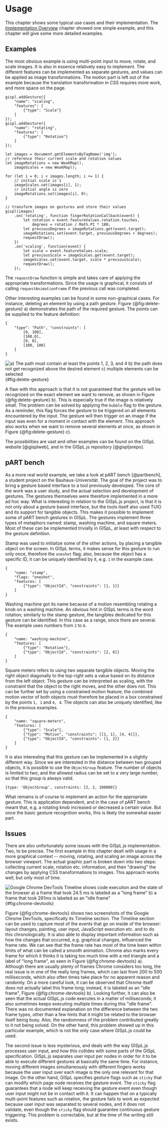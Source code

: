 # Usage

This chapter shows some typical use cases and their implementation. The [Implementation Overview](#implementation-overview) chapter showed one simple example, and this chapter will give some more detailed examples.

## Examples

The most obvious example is using multi-point input to move, rotate, and scale images. It is also in essence relatively easy to implement. The different features can be implemented as separate gestures, and values can be applied as image transformations. The motion part is left out of the example because the translation transformation in CSS requires more work, and more space on the page.

```
gispl.addGesture({
    "name": "scaling",
    "features": [
        {"type": "Scale"}
    ]
});
gispl.addGesture({
    "name": "rotating",
    "features": [
        {"type": "Rotation"}
    ]
});

let images = document.getElementsByTagName('img');
// reference their current scale and rotation values
let imageRotations = new WeakMap(),
    imageScales = new WeakMap();

for (let i = 0; i < images.length; i += 1) {
    // initial scale is 1
    imageScales.set(images[i], 1);
    // initial angle is zero
    imageRotations.set(images[i], 0);
}

// transform images on gestures and store their values
gispl(images)
    .on('rotating', function fingerRotationCallback(event) {
        let rotation = event.featureValues.rotation.touches,
            degrees = rotation / Math.PI * 180;
        let previousDegrees = imageRotations.get(event.target);
        imageRotations.set(event.target, previousDegrees + degrees);
        requestDraw();
    })
    .on('scaling', function(event) {
        let scale = event.featureValues.scale;
        let previousScale = imageScales.get(event.target);
        imageScales.set(event.target, scale * previousScale);
        requestDraw();
    });
```

The `requestDraw` function is simple and takes care of applying the appropriate transformations. Since the usage is graphical, it consists of calling `requestAnimationFrame` if the previous call was completed.

Other interesting examples can be found in some non-graphical cases. For instance, deleting an element by using a path gesture. Figure {@fig:delete-gesture} a) demonstrates the path of the required gesture. The points can be supplied to the feature definition:

```
{
    "type": "Path", "constraints": [
        [0, 100],
        [100,0], 
        [0, 0],
        [100, 100]
    ]
}
```

![a) The path must contain at least the points 1, 2, 3, and 4
b) the path does not get recognized above the desired element
c) multiple elements can be selected](./figures/delete-gesture.jpeg){#fig:delete-gesture}

A flaw with this approach is that it is not guaranteed that the gesture will be recognized on the exact element we want to remove, as shown in Figure {@fig:delete-gesture} b). This is especially true if the image is relatively small. The problem can be solved by applying the `bubble` flag to the gesture. As a reminder, this flag forces the gesture to be triggered on all elements encountered by the input. The gesture will then trigger on an image if the input was even for a moment in contact with the element. This approach also works when we want to remove several elements at once, as shown in Figure {@fig:delete-gesture} c).

The possibilities are vast and other examples can be found on the GISpL website [@gisplweb], and in the GISpL.js repository [@gispljsrepo].

## pART bench

As a more real world example, we take a look at pART bench [@partbench], a student project on the Bauhaus-Universität. The goal of the project was to bring a gesture based interface to a tool previously developed. The core of the work was a user study, and the actual selection and development of gestures. The gestures themselves were therefore implemented in a more ad hoc way. What is interesting in relation to the GISpL.js project, is that it is not only about a gesture based interface, but the tools itself also used TUIO and its support for tangible objects. This makes it possible to implement some of pART bench gestures in GISpL. The gestures implement three types of metaphors named: stamp, washing machine, and square meters. Most of these can be implemented trivially in GISpL, at least with respect to the gesture definition.

Stamp was used to initialize some of the other actions, by placing a tangible object on the screen. In GISpL terms, it makes sense for this gesture to run only once, therefore the `oneshot` flag; also, because the object has a specific ID, it can be uniquely identified by it, e.g. `1` in the example case.

```
{
    "name: "stamp",
    "flags: "oneshot",
    "features: [
        {"type": "ObjectId", "constraints": [1, 1]}
    ]
}
```

Washing machine got its name because of a motion resembling rotating a knob on a washing machine. An obvious hint in GISpL terms is the word rotation; similarly to the stamp gesture, the tangibles dedicated for this gesture can be identified. In this case as a range, since there are several. The example uses numbers from `2` to `6`.

```
{
    "name: "washing-machine",
    "features: [
        {"type": "Rotation"},
        {"type": "ObjectId", "constraints": [2, 6]}
    ]
}
```

Square meters refers to using two separate tangible objects. Moving the right object diagonally to the top-right sets a value based on its distance from the left object. This gesture can be interpreted as scaling, with the constraint that the object to the right moves, and the other does not. This can be further set by using a constrained motion feature; the combined motion vector of both objects must therefore be placed in a box constrained by the points `1, 1` and `4, 4`. The objects can also be uniquely identified, like in the previous examples.

```
{
    "name: "square-meters",
    "features: [
        {"type": "Scale"},
        {"type": "Motion", "constraints": [[1, 1], [4, 4]]},
        {"type": "ObjectId", "constraints": [1, 2]}
    ]
}
```

It is also interesting that this gesture can be implemented in a slightly different way. Since we are interested in the distance between two grouped objects, it is possible to use the `ObjectGroup` feature. The number of objects is limited to two, and the allowed radius can be set to a very large number, so that this group is always valid.

```
{type: 'ObjectGroup', constraints: [2, 2, 100000]}
```

What remains is of course to implement an action for the appropriate gesture. This is application dependent, and in the case of pART bench meant that, e.g. a rotating knob increased or decreased a certain value. But once the basic gesture recognition works, this is likely the somewhat easier part.

## Issues

There are also unfortunately some issues with the GISpL.js implementation. Two, to be precise. The first example in this chapter dealt with usage in a more graphical context -- moving, rotating, and scaling an image across the browser viewport. The actual graphic part is broken down into two steps: collecting current scale, rotation etc. information, and then "drawing" the changes by applying CSS transformations to images. This approach works well, but only most of time.

![Google Chrome DevTools Timeline shows code execution and the state of the browser
a) a frame that took 24.5 ms is labeled as a "long frame"
b) a frame that took 281ms is labeled as an "idle frame"](./figures/chrome-devtools.png){#fig:chrome-devtools}

Figure {@fig:chrome-devtools} shows two screenshots of the Google Chrome DevTools, specifically its Timeline section. The Timeline section can be used to capture most of the events that go on inside of the browser: layout changes, painting, user input, JavaScript execution etc. and to do this chronologically. It is also able to display important information such as how the changes that occurred, e.g. graphical changes, influenced the frame rate. We can see that the frame rate has most of the time been within limits of what can be called a smooth animation. Chrome also marks every frame for which it thinks it is taking too much time with a red triangle and a label of "long frame", as seen in Figure {@fig:chrome-devtools} a). Although there are usually plenty of frames Chrome considers too long, the real issue is in one of the really long frames, which can last from 200 to 500 milliseconds, which also often times take place for no apparent reason and randomly. On a more careful look, it can be observed that Chrome itself does not actually label this frame long; instead, it is labeled as an "idle frame", Figure {@fig:chrome-devtools} b). Looking further, it can also be seen that the actual GISpL.js code executes in a matter of milliseconds; it also sometimes keeps executing multiple times during this "idle frame". There was no documented explanation on the difference between the two frame types, other than a few hints that it might be related to the browser itself being busy. Also, the randomness of the problem contributed greatly to it not being solved. On the other hand, this problem showed up in this particular example, which is not the only case where GISpL.js could be used.

The second issue is less mysterious, and deals with the way GISpL.js processes user input, and how this collides with some parts of the GISpL specification. GISpL.js separates user input per nodes in order for it to be able to execute different gestures at basically the same time. For instance, moving different images simultaneously with different fingers works because the user input over each image is the only one relevant for that image. On the other hand, GISpL specifies gesture flags such as `sticky` that can modify which page node receives the gesture event. The `sticky` flag guarantees that a node will keep receiving the gesture event even though user input might not be in contact with it. It can happen that on a typically multi-point features such as rotation, the gesture fails to work as expected because user input was separated to several nodes, and it does not validate, even though the `sticky` flag should guarantee continuous gesture triggering. This problem is correctable, but at the time of the writing still exists.
